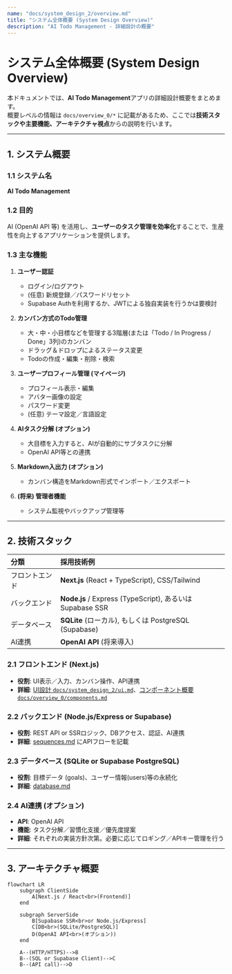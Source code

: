 ```yaml
---
name: "docs/system_design_2/overview.md"
title: "システム全体概要 (System Design Overview)"
description: "AI Todo Management - 詳細設計の概要"
---
```


# システム全体概要 (System Design Overview)

本ドキュメントでは、**AI Todo Management**アプリの詳細設計概要をまとめます。  
概要レベルの情報は `docs/overview_0/*` に記載があるため、ここでは**技術スタックや主要機能、アーキテクチャ視点**からの説明を行います。

---

## 1. システム概要

### 1.1 システム名

**AI Todo Management**

### 1.2 目的

AI (OpenAI API 等) を活用し、**ユーザーのタスク管理を効率化**することで、生産性を向上するアプリケーションを提供します。

### 1.3 主な機能

1.  **ユーザー認証**
    *   ログイン/ログアウト
    *   (任意) 新規登録／パスワードリセット
    *   Supabase Authを利用するか、JWTによる独自実装を行うかは要検討

2.  **カンバン方式のTodo管理**
    *   大・中・小目標などを管理する3階層(または「Todo / In Progress / Done」3列)のカンバン
    *   ドラッグ＆ドロップによるステータス変更
    *   Todoの作成・編集・削除・検索

3.  **ユーザープロフィール管理 (マイページ)**
    *   プロフィール表示・編集
    *   アバター画像の設定
    *   パスワード変更
    *   (任意) テーマ設定／言語設定

4.  **AIタスク分解 (オプション)**
    *   大目標を入力すると、AIが自動的にサブタスクに分解
    *   OpenAI API等との連携

5.  **Markdown入出力 (オプション)**
    *   カンバン構造をMarkdown形式でインポート／エクスポート

6.  **(将来) 管理者機能**
    *   システム監視やバックアップ管理等

---

## 2. 技術スタック

| 分類          | 採用技術例                                   |
| :------------ | :------------------------------------------- |
| フロントエンド  | **Next.js** (React + TypeScript), CSS/Tailwind |
| バックエンド    | **Node.js** / Express (TypeScript), あるいはSupabase SSR |
| データベース    | **SQLite** (ローカル), もしくは PostgreSQL (Supabase) |
| AI連携        | **OpenAI API** (将来導入)                     |

### 2.1 フロントエンド (Next.js)

*   **役割**: UI表示／入力、カンバン操作、API連携
*   **詳細**: [UI設計 `docs/system_design_2/ui.md`](./ui.md)、[コンポーネント概要 `docs/overview_0/components.md`](../../overview_0/components.md)

### 2.2 バックエンド (Node.js/Express or Supabase)

*   **役割**: REST API or SSRロジック、DBアクセス、認証、AI連携
*   **詳細**: [sequences.md](./sequences.md) にAPIフローを記載

### 2.3 データベース (SQLite or Supabase PostgreSQL)

*   **役割**: 目標データ (goals)、ユーザー情報(users)等の永続化
*   **詳細**: [database.md](./database.md)

### 2.4 AI連携 (オプション)

*   **API**: OpenAI API
*   **機能**: タスク分解／習慣化支援／優先度提案
*   **詳細**: それぞれの実装方針次第。必要に応じてロギング／APIキー管理を行う

---

## 3. アーキテクチャ概要

```mermaid
flowchart LR
    subgraph ClientSide
        A[Next.js / React<br>(Frontend)]
    end

    subgraph ServerSide
        B[Supabase SSR<br>or Node.js/Express]
        C[DB<br>(SQLite/PostgreSQL)]
        D(OpenAI API<br>(オプション))
    end

    A--(HTTP/HTTPS)-->B
    B--(SQL or Supabase Client)-->C
    B--(API call)-->D

